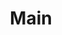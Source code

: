 ---
layout: map
title: Main
map: 'img/Doloria.svg'
map_width: 5314.2217
map_height: 4049.5718
#markers: 
#- title: Verum
nav_order: 1
---